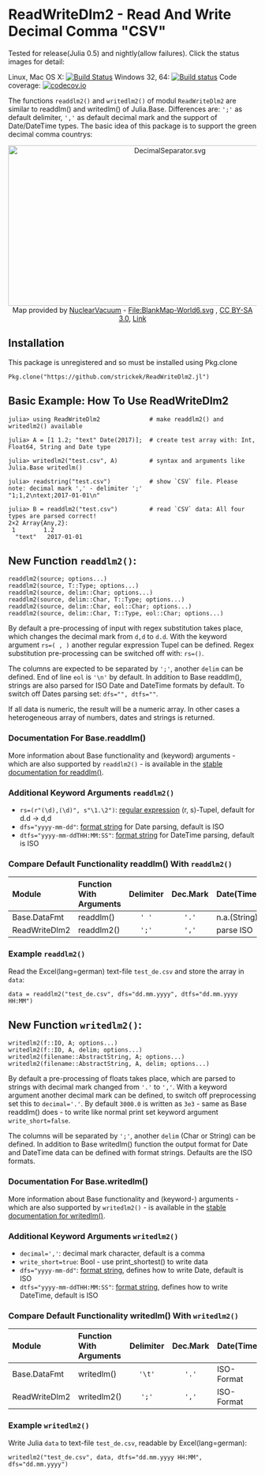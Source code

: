 # ReadWriteDlm2 - Read And Write Decimal Comma "CSV"
Tested for release(Julia 0.5) and nightly(allow failures). Click the status images for detail:

Linux, Mac OS X: [![Build Status](https://travis-ci.org/strickek/ReadWriteDlm2.jl.svg?branch=master)](https://travis-ci.org/strickek/ReadWriteDlm2.jl)    Windows 32, 64: [![Build status](https://ci.appveyor.com/api/projects/status/h0ikgidytp48w5kk/branch/master?svg=true)](https://ci.appveyor.com/project/strickek/readwritedlm2-jl-drp7c/branch/master)    Code coverage: [![codecov.io](http://codecov.io/github/strickek/ReadWriteDlm2.jl/coverage.svg?branch=master)](http://codecov.io/github/strickek/ReadWriteDlm2.jl?branch=master)

The functions `readdlm2()` and `writedlm2()` of modul `ReadWriteDlm2` are similar to readdlm() and writedlm() of Julia.Base.  Differences are: `';'` as default delimiter, `','` as default decimal mark and the support of Date/DateTime types. The basic idea of 
this package is to support the green decimal comma countrys:

<p><center><a href="https://commons.wikimedia.org/wiki/File:DecimalSeparator.svg#/media/File:DecimalSeparator.svg"><img src="https://upload.wikimedia.org/wikipedia/commons/a/a8/DecimalSeparator.svg" alt="DecimalSeparator.svg" height="325" width="640"></a><br>Map provided by <a href="//commons.wikimedia.org/wiki/User:NuclearVacuum" title="User:NuclearVacuum">NuclearVacuum</a> - <a href="//commons.wikimedia.org/wiki/File:BlankMap-World6.svg" title="File:BlankMap-World6.svg">File:BlankMap-World6.svg</a>
, <a href="http://creativecommons.org/licenses/by-sa/3.0" title="Creative Commons Attribution-Share Alike 3.0">CC BY-SA 3.0</a>, <a href="https://commons.wikimedia.org/w/index.php?curid=10843055">Link</a></center></p>

## Installation

This package is unregistered and so must be installed using Pkg.clone

    Pkg.clone("https://github.com/strickek/ReadWriteDlm2.jl")
    
## Basic Example: How To Use ReadWriteDlm2

```
julia> using ReadWriteDlm2              # make readdlm2() and writedlm2() available

julia> A = [1 1.2; "text" Date(2017)];  # create test array with: Int, Float64, String and Date type

julia> writedlm2("test.csv", A)         # syntax and arguments like Julia.Base writedlm()

julia> readstring("test.csv")           # show `CSV` file. Please note: decimal mark ',' - delimiter ';'
"1;1,2\ntext;2017-01-01\n"

julia> B = readdlm2("test.csv")         # read `CSV` data: All four types are parsed correct!
2×2 Array{Any,2}:
 1        1.2
  "text"   2017-01-01
```

## New Function `readdlm2()`:

    readdlm2(source; options...)
    readdlm2(source, T::Type; options...)
    readdlm2(source, delim::Char; options...)
    readdlm2(source, delim::Char, T::Type; options...)
    readdlm2(source, delim::Char, eol::Char; options...)
    readdlm2(source, delim::Char, T::Type, eol::Char; options...)

By default a pre-processing of input with regex substitution takes place, which
changes the decimal mark from `d,d` to `d.d`. With the keyword argument `rs=( , )`
another regular expression Tupel can be defined. Regex substitution pre-processing
can be switched off with: `rs=()`.

The columns are expected to be separated by `';'`, another `delim`
can be defined. End of line `eol` is `'\n'` by default. In addition
to Base readdlm(), strings are also parsed for ISO Date and DateTime formats
by default. To switch off Dates parsing set: `dfs="", dtfs=""`.

If all data is numeric, the result will be a numeric array. In other cases
a heterogeneous array of numbers, dates and strings is returned.

### Documentation For Base.readdlm() 
More information about Base functionality and (keyword) arguments - which are also 
supported by `readdlm2()` - is available in the 
[stable documentation for readdlm()](http://docs.julialang.org/en/stable/stdlib/io-network/?highlight=readdlm#Base.readdlm). 

### Additional Keyword Arguments `readdlm2()`
* `rs=(r"(\d),(\d)", s"\1.\2")`: [regular expression](http://docs.julialang.org/en/stable/manual/strings/?highlight=regular%20expressions#regular-expressions) (r, s)-Tupel, default for d.d -> d,d
* `dfs="yyyy-mm-dd"`: [format string](http://docs.julialang.org/en/stable/stdlib/dates/#man-date-parsing) for Date parsing, default is ISO
* `dtfs="yyyy-mm-ddTHH:MM:SS"`: [format string](http://docs.julialang.org/en/stable/stdlib/dates/#man-date-parsing) for DateTime parsing, default is ISO

### Compare Default Functionality readdlm() With `readdlm2()`
| Module        | Function With Arguments              | Delimiter| Dec.Mark | Date(Time)   |
|:------------- |:------------------------------------ |:--------:|:--------:|:------------ |
| Base.DataFmt  | readdlm()                            |`' '`     |`'.'`     | n.a.(String) |
| ReadWriteDlm2 | readdlm2()                           |`';'`     |`','`     | parse ISO    |

### Example `readdlm2()`
Read the Excel(lang=german) text-file `test_de.csv` and store the array in `data`:

    data = readdlm2("test_de.csv", dfs="dd.mm.yyyy", dtfs="dd.mm.yyyy HH:MM")



## New Function `writedlm2()`:

    writedlm2(f::IO, A; options...)
    writedlm2(f::IO, A, delim; options...)
    writedlm2(filename::AbstractString, A; options...)
    writedlm2(filename::AbstractString, A, delim; options...)

By default a pre-processing of floats takes place, which are parsed to strings
with decimal mark changed from `'.'` to `','`. With a keyword argument
another decimal mark can be defined, to switch off preprocessing set this to `decimal='.'`.
By default `3000.0` is written as `3e3` - same as Base readdlm() does -
to write like normal print set keyword argument `write_short=false`.


The columns will be separated by `';'`, another `delim` (Char or String)
can be defined. In addition to Base writedlm() function the output format for
Date and DateTime data can be defined with format strings. Defaults are
the ISO formats.

### Documentation For Base.writedlm()
More information about Base functionality and (keyword-) arguments - which are also 
supported by `writedlm2()` - is available in the 
[stable documentation for writedlm()](http://docs.julialang.org/en/stable/stdlib/io-network/?highlight=writedlm#Base.writedlm).

### Additional Keyword Arguments `writedlm2()`
* `decimal=','`: decimal mark character, default is a comma
* `write_short=true`: Bool - use print_shortest() to write data
* `dfs="yyyy-mm-dd"`: [format string](http://docs.julialang.org/en/stable/stdlib/dates/#man-date-formatting), defines how to write Date, default is ISO
* `dtfs="yyyy-mm-ddTHH:MM:SS"`: [format string](http://docs.julialang.org/en/stable/stdlib/dates/#man-date-formatting), defines how to write DateTime, default is ISO

### Compare Default Functionality writedlm() With `writedlm2()`
| Module        | Function With Arguments          | Delimiter| Dec.Mark | Date(Time) |
|:------------- |:-------------------------------- |:--------:|:--------:|:---------- |
| Base.DataFmt  | writedlm()                       |`'\t'`    |`'.'`     | ISO-Format |
| ReadWriteDlm2 | writedlm2()                      |`';'`     |`','`     | ISO-Format |

### Example `writedlm2()`
Write Julia `data` to text-file `test_de.csv`, readable by Excel(lang=german):

    writedlm2("test_de.csv", data, dtfs="dd.mm.yyyy HH:MM", dfs="dd.mm.yyyy")
    

